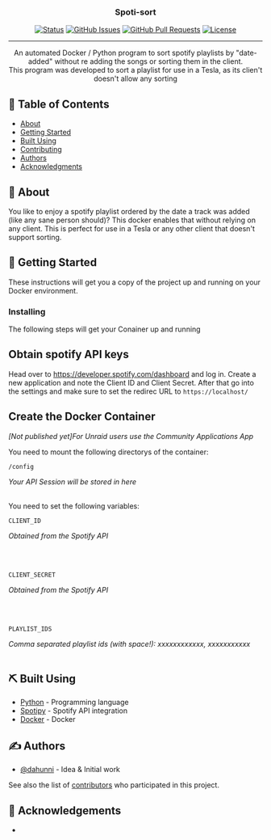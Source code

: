 <p align="center">
  <a href="" rel="noopener">
</a>
</p>

<h3 align="center">Spoti-sort</h3>

<div align="center">

[![Status](https://img.shields.io/badge/status-active-success.svg)]()
[![GitHub Issues](https://img.shields.io/github/issues/dahunni/spoti-sort.svg)](https://github.com/dahunnispoti-sort/issues)
[![GitHub Pull Requests](https://img.shields.io/github/issues-pr/dahunni/spoti-sort.svg)](https://github.com/dahunnispoti-sort/pulls)
[![License](https://img.shields.io/badge/license-MIT-blue.svg)](/LICENSE)

</div>

---

<p align="center"> An automated Docker / Python program to sort spotify playlists by "date-added" without re adding the songs or sorting them in the client. <br> This program was developed to sort a playlist for use in a Tesla, as its clien't doesn't allow any sorting
    <br> 
</p>

## 📝 Table of Contents

- [About](#about)
- [Getting Started](#getting_started)
- [Built Using](#built_using)
- [Contributing](../CONTRIBUTING.md)
- [Authors](#authors)
- [Acknowledgments](#acknowledgement)

## 🧐 About <a name = "about"></a>

You like to enjoy a spotify playlist ordered by the date a track was added (like any sane person should)? This docker enables that without relying on any client. This is perfect for use in a Tesla or any other client that doesn't support sorting.

## 🏁 Getting Started <a name = "getting_started"></a>

These instructions will get you a copy of the project up and running on your Docker environment. 


### Installing

The following steps will get your Conainer up and running

## Obtain spotify API keys

Head over to <a href="https://developer.spotify.com/dashboard">https://developer.spotify.com/dashboard</a> and log in.
Create a new application and note the Client ID and Client Secret. After that go into the settings and make sure to set the redirec URL to <code>https://localhost/</code>

## Create the Docker Container

<i>[Not published yet]For Unraid users use the Community Applications App </i>

You need to mount the following directorys of the container:
```
/config
```
<i>Your API Session will be stored in here</i>
<br></br>

You need to set the following variables:
```
CLIENT_ID
```
<i>Obtained from the Spotify API</i>

<br></br>
```
CLIENT_SECRET
```
<i>Obtained from the Spotify API</i>

<br></br>
```
PLAYLIST_IDS
```
<i>Comma separated playlist ids (with space!): xxxxxxxxxxxx, xxxxxxxxxxx</i>
<br></br>



## ⛏️ Built Using <a name = "built_using"></a>

- [Python](https://python.org/) - Programming language
- [Spotipy](https://github.com/plamere/spotipy/) - Spotify API integration
- [Docker](https://docker.com/) - Docker

## ✍️ Authors <a name = "authors"></a>

- [@dahunni](https://github.com/dahunnio) - Idea & Initial work

See also the list of [contributors](https://github.com/dahunni/spoti-sort/contributors) who participated in this project.

## 🎉 Acknowledgements <a name = "acknowledgement"></a>

- 
